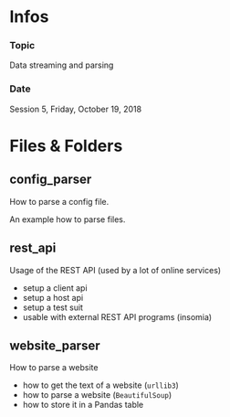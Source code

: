 # Infos
### Topic
Data streaming and parsing

### Date
Session 5, Friday, October 19, 2018

# Files & Folders

## config_parser
How to parse a config file.

An example how to parse files.

## rest_api
Usage of the REST API (used by a lot of online services)
- setup a client api
- setup a host api
- setup a test suit
- usable with external REST API programs (insomia)

## website_parser
How to parse a website
- how to get the text of a website (`urllib3`)
- how to parse a website (`BeautifulSoup`)
- how to store it in a Pandas table